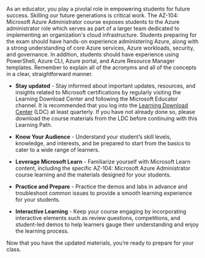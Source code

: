 


As an educator, you play a pivotal role in empowering students for future success. Skilling our future generations is critical work. The AZ-104: Microsoft Azure Administrator course exposes students to the Azure administrator role which serves as part of a larger team dedicated to implementing an organization's cloud infrastructure. Students preparing for the exam should have hands-on experience administering Azure, along with a strong understanding of core Azure services, Azure workloads, security, and governance. In addition, students should have experience using PowerShell, Azure CLI, Azure portal, and Azure Resource Manager templates. Remember to explain all of the acronyms and all of the concepts in a clear, straightforward manner.  

- **Stay updated** - Stay informed about important updates, resources, and insights related to Microsoft certifications by regularly visiting the Learning Download Center and following the Microsoft Educator channel. It is recommended that you log into the [Learning Download Center](https://techcommunity.microsoft.com/blog/mctnews/current-courseware-downloading-process/4196123) (LDC) at least quarterly. If you have not already done so, please download the course materials from the LDC before continuing with this Learning Path.

- **Know Your Audience** - Understand your student’s skill levels, knowledge, and interests, and be prepared to start from the basics to cater to a wide range of learners.

- **Leverage Microsoft Learn** - Familiarize yourself with Microsoft Learn content, including the specific AZ-104: Microsoft Azure Administrator course learning and the materials designed for your students.

- **Practice and Prepare** - Practice the demos and labs in advance and troubleshoot common issues to provide a smooth learning experience for your students.

- **Interactive Learning** - Keep your course engaging by incorporating interactive elements such as review questions, competitions, and student-led demos to help learners gauge their understanding and enjoy the learning process.

Now that you have the updated materials, you’re ready to prepare for your class. 